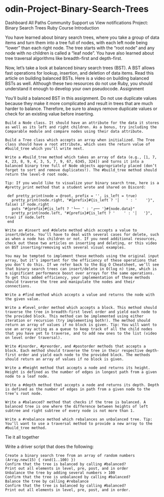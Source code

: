 # odin-Project-Binary-Search-Trees

Dashboard
All Paths
Community
Support us
View notifications
Project: Binary Search Trees
Ruby Course
Introduction

You have learned about binary search trees, where you take a group of data items and turn them into a tree full of nodes, with each left node being “lower” than each right node. The tree starts with the “root node” and any node with no children is called a “leaf node”. You have also learned about tree traversal algorithms like breadth-first and depth-first.

Now, let’s take a look at balanced binary search trees (BST). A BST allows fast operations for lookup, insertion, and deletion of data items. Read this article on building balanced BSTs. Here is a video on building balanced BSTs as well. Although these two resources do not use Ruby, you should understand it enough to develop your own pseudocode.
Assignment

You’ll build a balanced BST in this assignment. Do not use duplicate values because they make it more complicated and result in trees that are much harder to balance. Therefore, be sure to always remove duplicate values or check for an existing value before inserting.

    Build a Node class. It should have an attribute for the data it stores as well as its left and right children. As a bonus, try including the Comparable module and compare nodes using their data attribute.

    Build a Tree class which accepts an array when initialized. The Tree class should have a root attribute, which uses the return value of #build_tree which you’ll write next.

    Write a #build_tree method which takes an array of data (e.g., [1, 7, 4, 23, 8, 9, 4, 3, 5, 7, 9, 67, 6345, 324]) and turns it into a balanced binary tree full of Node objects appropriately placed (don’t forget to sort and remove duplicates!). The #build_tree method should return the level-0 root node.

    Tip: If you would like to visualize your binary search tree, here is a #pretty_print method that a student wrote and shared on Discord:

     def pretty_print(node = @root, prefix = '', is_left = true)
       pretty_print(node.right, "#{prefix}#{is_left ? '│   ' : '    '}", false) if node.right
       puts "#{prefix}#{is_left ? '└── ' : '┌── '}#{node.data}"
       pretty_print(node.left, "#{prefix}#{is_left ? '    ' : '│   '}", true) if node.left
     end

    Write an #insert and #delete method which accepts a value to insert/delete. You’ll have to deal with several cases for delete, such as when a node has children or not. If you need additional resources, check out these two articles on inserting and deleting, or this video on BST inserting/removing with several visual examples.

    You may be tempted to implement these methods using the original input array, but it’s important for the efficiency of these operations that you don’t do this. If we refer back to the Big O Cheatsheet, we’ll see that binary search trees can insert/delete in O(log n) time, which is a significant performance boost over arrays for the same operations. To get this added efficiency, your implementation of these methods should traverse the tree and manipulate the nodes and their connections.

    Write a #find method which accepts a value and returns the node with the given value.

    Write a #level_order method which accepts a block. This method should traverse the tree in breadth-first level order and yield each node to the provided block. This method can be implemented using either iteration or recursion (try implementing both!). The method should return an array of values if no block is given. Tip: You will want to use an array acting as a queue to keep track of all the child nodes that you have yet to traverse, and to add new ones to the list (video on level order traversal).

    Write #inorder, #preorder, and #postorder methods that accepts a block. Each method should traverse the tree in their respective depth-first order and yield each node to the provided block. The methods should return an array of values if no block is given.

    Write a #height method that accepts a node and returns its height. Height is defined as the number of edges in longest path from a given node to a leaf node.

    Write a #depth method that accepts a node and returns its depth. Depth is defined as the number of edges in path from a given node to the tree’s root node.

    Write a #balanced? method that checks if the tree is balanced. A balanced tree is one where the difference between heights of left subtree and right subtree of every node is not more than 1.

    Write a #rebalance method which rebalances an unbalanced tree. Tip: You’ll want to use a traversal method to provide a new array to the #build_tree method.

Tie it all together

Write a driver script that does the following:

    Create a binary search tree from an array of random numbers (Array.new(15) { rand(1..100) })
    Confirm that the tree is balanced by calling #balanced?
    Print out all elements in level, pre, post, and in order
    Unbalance the tree by adding several numbers > 100
    Confirm that the tree is unbalanced by calling #balanced?
    Balance the tree by calling #rebalance
    Confirm that the tree is balanced by calling #balanced?
    Print out all elements in level, pre, post, and in order.
